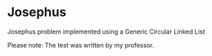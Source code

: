 # Josephus
Josephus problem implemented using a Generic Circular Linked List 

Please note: The test was written by my professor.
